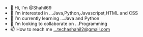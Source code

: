 - 👋 Hi, I’m @Shahil69
- 👀 I’m interested in ...Java,Python,Javascripst,HTML and CSS
- 🌱 I’m currently learning ...Java and Python
- 💞️ I’m looking to collaborate on ...Programming
- 📫 How to reach me ...techashahil2@gmail.com

<!---
Shahil69/Shahil69 is a ✨ special ✨ repository because its `README.md` (this file) appears on your GitHub profile.
You can click the Preview link to take a look at your changes.
--->
